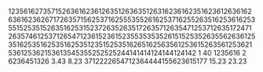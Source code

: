 1235616273571526361623612635126363512631623616235162361263616263616236267172635715625371625553552616253716255263516253616253551525351526351625315237263526351726357126354712537126351724712635746125371265471236152361523553535352615152535263556263612535162535162535162535123515253516265162563561253615263561253621536125362153613545355252525244141414124144124142
1 40
1235616 2
6236451326 3.43 8.23
3712222654712364444155623615177 15.23 23.23
